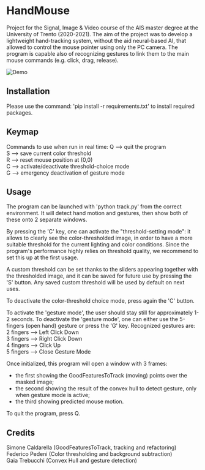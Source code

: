 
# HandMouse
Project for the Signal, Image & Video course of the AIS master degree at the University of Trento (2020-2021). 
The aim of the project was to develop a lightweight hand-tracking system, without the aid neural-based AI, that allowed to control the mouse pointer using only the PC camera. The program is capable also of recognizing gestures to link them to the main mouse commands (e.g. click, drag, release).

![Demo](https://user-images.githubusercontent.com/40888990/217614558-b533a822-c204-446c-b451-468f225d6246.gif)


## Installation
Please use the command:
        'pip install -r requirements.txt'
to install required packages.


## Keymap
Commands to use when run in real time:
Q --> quit the program<br/>
S --> save current color threshold<br/>
R --> reset mouse position at (0,0)<br/>
C --> activate/deactivate threshold-choice mode<br/>
G --> emergency deactivation of gesture mode<br/>



## Usage
The program can be launched with 'python track.py' from the correct environment.
It will detect hand motion and gestures, then show both of these onto 2 separate windows.

By pressing the 'C' key, one can activate the "threshold-setting mode": it allows to clearly
see the color-thresholded image, in order to have a more suitable threshold for the current
lighting and color conditions. 
Since the program's performance highly relies on threshold quality,
we recommend to set this up at the first usage.

A custom threshold can be set thanks to the sliders appearing together with the thresholded image,
and it can be saved for future use by pressing the 'S' button. Any saved custom threshold will 
be used by default on next uses.

To deactivate the color-threshold choice mode, press again the 'C' button.

To activate the 'gesture mode', the user should stay still for approximately 1-2 seconds. 
To deactivate the 'gesture mode', one can either use the 5-fingers (open hand) gesture or press the 'G' key.
Recognized gestures are:<br/>
2 fingers --> Left Click Down<br/>
3 fingers --> Right Click Down<br/>
4 fingers --> Click Up<br/>
5 fingers --> Close Gesture Mode<br/>

Once initialized, this program will open a  window with 3 frames:<br/>
- the first showing the GoodFeaturesToTrack (moving) points over the masked image;<br/>
- the second showing the result of the convex hull to detect gesture, only when gesture mode is active;<br/>
- the third showing predicted mouse motion.<br/>

To quit the program, press Q.

## Credits
Simone Caldarella (GoodFeaturesToTrack, tracking and refactoring)<br/>
Federico Pedeni (Color thresholding and background subtraction)<br/>
Gaia Trebucchi (Convex Hull and gesture detection)<br/>
